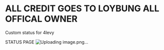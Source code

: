 # ALL CREDIT GOES TO LOYBUNG ALL OFFICAL OWNER


Custom status for 4levy


STATUS PAGE
![Uploading image.png…]()
